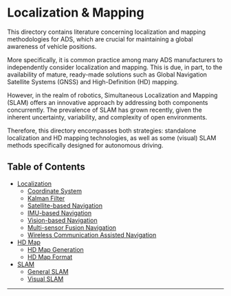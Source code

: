 # Localization & Mapping


This directory contains literature concerning localization and mapping methodologies for ADS, which are crucial for maintaining a global awareness of vehicle positions. 

More specifically, it is common practice among many ADS manufacturers to independently consider localization and mapping. This is due, in part, to the availability of mature, ready-made solutions such as Global Navigation Satellite Systems (GNSS) and High-Definition (HD) mapping.

However, in the realm of robotics, Simultaneous Localization and Mapping (SLAM) offers an innovative approach by addressing both components concurrently. The prevalence of SLAM has grown recently, given the inherent uncertainty, variability, and complexity of open environments.

Therefore, this directory encompasses both strategies: standalone localization and HD mapping technologies, as well as some (visual) SLAM methods specifically designed for autonomous driving.


## Table of Contents
* [Localization](localization/README.md)
  * [Coordinate System](localization/preliminaries/coordination_system.md)
  * [Kalman Filter](localization/preliminaries/Kalman_filter.md)
  * [Satellite-based Navigation](localization/methodologies/satellite_based.md)
  * [IMU-based Navigation](localization/methodologies/IMU_based.md)
  * [Vision-based Navigation](localization/methodologies/vision_based.md)
  * [Multi-sensor Fusion Navigation](localization/methodologies/multi_sensor_fusion.md)
  * [Wireless Communication Assisted Navigation](localization/methodologies/WCAN.md)
* [HD Map](HD_map/README.md)
  * [HD Map Generation](HD_map/generation.md)
  * [HD Map Format](HD_map/format.md)
* [SLAM](SLAM/README.md)
  * [General SLAM](SLAM/general.md)
  * [Visual SLAM](SLAM/visual.md)

---